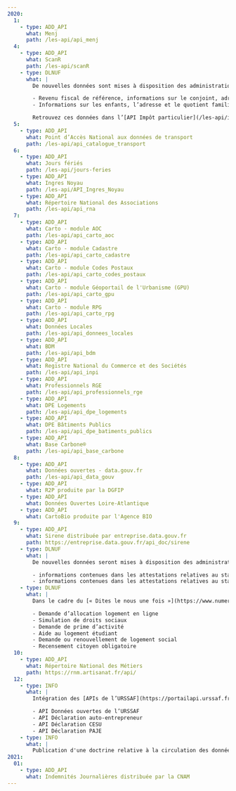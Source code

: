 ```yaml
---
2020:
  1:
    - type: ADD_API
      what: Menj
      path: /les-api/api_menj
  4:
    - type: ADD_API
      what: ScanR
      path: /les-api/scanR
    - type: DLNUF
      what: |
        De nouvelles données sont mises à disposition des administrations dans le cadre du [« Dites le nous une fois »](https://www.numerique.gouv.fr/services/guichet-dites-le-nous-une-fois/) :

        - Revenu fiscal de référence, informations sur le conjoint, adresse
        - Informations sur les enfants, l’adresse et le quotient familial

        Retrouvez ces données dans l’[API Impôt particulier](/les-api/impot-particulier) et l’[API Particulier](/les-api/api-particulier)
  5:
    - type: ADD_API
      what: Point d’Accès National aux données de transport
      path: /les-api/api_catalogue_transport
  6:
    - type: ADD_API
      what: Jours fériés
      path: /les-api/jours-feries
    - type: ADD_API
      what: Ingres Noyau
      path: /les-api/API_Ingres_Noyau
    - type: ADD_API
      what: Répertoire National des Associations
      path: /les-api/api_rna
  7:
    - type: ADD_API
      what: Carto - module AOC
      path: /les-api/api_carto_aoc
    - type: ADD_API
      what: Carto - module Cadastre
      path: /les-api/api_carto_cadastre
    - type: ADD_API
      what: Carto - module Codes Postaux
      path: /les-api/api_carto_codes_postaux
    - type: ADD_API
      what: Carto - module Géoportail de l'Urbanisme (GPU)
      path: /les-api/api_carto_gpu
    - type: ADD_API
      what: Carto - module RPG
      path: /les-api/api_carto_rpg
    - type: ADD_API
      what: Données Locales
      path: /les-api/api_donnees_locales
    - type: ADD_API
      what: BDM
      path: /les-api/api_bdm
    - type: ADD_API
      what: Registre National du Commerce et des Sociétés
      path: /les-api/api_inpi
    - type: ADD_API
      what: Professionnels RGE
      path: /les-api/api_professionnels_rge
    - type: ADD_API
      what: DPE Logements
      path: /les-api/api_dpe_logements
    - type: ADD_API
      what: DPE Bâtiments Publics
      path: /les-api/api_dpe_batiments_publics
    - type: ADD_API
      what: Base Carbone®
      path: /les-api/api_base_carbone
  8:
    - type: ADD_API
      what: Données ouvertes - data.gouv.fr
      path: /les-api/api_data_gouv
    - type: ADD_API
      what: R2P produite par la DGFIP
    - type: ADD_API
      what: Données Ouvertes Loire-Atlantique
    - type: ADD_API
      what: CartoBio produite par l'Agence BIO
  9:
    - type: ADD_API
      what: Sirene distribuée par entreprise.data.gouv.fr
      path: https://entreprise.data.gouv.fr/api_doc/sirene
    - type: DLNUF
      what: |
        De nouvelles données seront mises à disposition des administrations dans le cadre du [« Dites le nous une fois »](https://www.numerique.gouv.fr/services/guichet-dites-le-nous-une-fois/) :

        - informations contenues dans les attestations relatives au statut demandeur d'emploi
        - informations contenues dans les attestations relatives au statut étudiant
    - type: DLNUF
      what: |
        Dans le cadre du [« Dites le nous une fois »](https://www.numerique.gouv.fr/services/guichet-dites-le-nous-une-fois/), l’échange des données entre administrations permettra le pré-remplissage de 6 démarches administratives:

        - Demande d’allocation logement en ligne
        - Simulation de droits sociaux
        - Demande de prime d’activité
        - Aide au logement étudiant
        - Demande ou renouvellement de logement social
        - Recensement citoyen obligatoire
  10:
    - type: ADD_API
      what: Répertoire National des Métiers
      path: https://rnm.artisanat.fr/api/
  12:
    - type: INFO
      what: |
        Intégration des [APIs de l’URSSAF](https://portailapi.urssaf.fr/fr/) :

        - API Données ouvertes de l’URSSAF
        - API Déclaration auto-entrepreneur
        - API Déclaration CESU
        - API Déclaration PAJE
    - type: INFO
      what: |
        Publication d'une doctrine relative à la circulation des données entre administrations
2021:
  01:
    - type: ADD_API
      what: Indemnités Journalières distribuée par la CNAM
---
```

